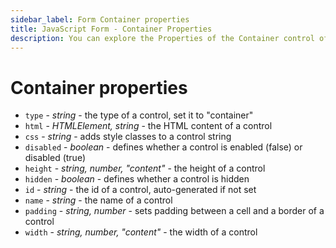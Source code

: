 ```yaml
---
sidebar_label: Form Container properties
title: JavaScript Form - Container Properties 
description: You can explore the Properties of the Container control of Form in the documentation of the DHTMLX JavaScript UI library. Browse developer guides and API reference, try out code examples and live demos, and download a free 30-day evaluation version of DHTMLX Suite 7.
---
```


# Container properties

- `type` - *string* - the type of a control, set it to "container"
- `html` - *HTMLElement, string* - the HTML content of a control
- `css` - *string* - adds style classes to a control string
- `disabled` - *boolean* - defines whether a control is enabled (false) or disabled (true)
- `height` - *string, number, "content"* - the height of a control
- `hidden` - *boolean* - defines whether a control is hidden
- `id` - *string* - the id of a control, auto-generated if not set
- `name` - *string* - the name of a control
- `padding` - *string, number* - sets padding between a cell and a border of a control
- `width` - *string, number, "content"* - the width of a control
